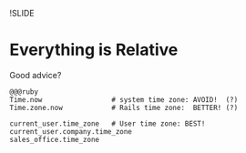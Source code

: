 !SLIDE

# Everything is Relative

Good advice?

    @@@ruby
    Time.now                 # system time zone: AVOID!  (?)
    Time.zone.now            # Rails time zone:  BETTER! (?)

    current_user.time_zone   # User time zone: BEST!
    current_user.company.time_zone
    sales_office.time_zone


